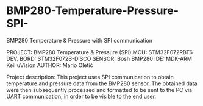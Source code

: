 # BMP280-Temperature-Pressure-SPI-
BMP280 Temperature &amp; Pressure with SPI communication

PROJECT: BMP280 Temperature & Pressure (SPI)
MCU: STM32F072RBT6
DEV. BORD: STM32F072B-DISCO
SENSOR: Bosh BMP280
IDE: MDK-ARM Keil uVision
AUTHOR: Mario Oletić

Project description:
This project uses SPI communication to obtain temperature and pressure data from the BMP280 sensor. The obtained data were then subsequently processed and formatted to be sent to the PC via UART communication, in order to be visible to the end user.
